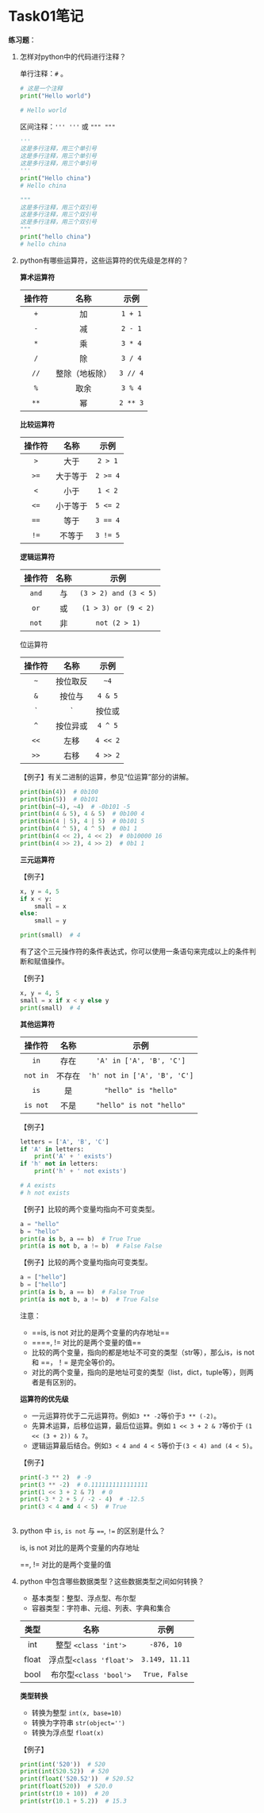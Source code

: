 # Task01笔记

**练习题**：

1. 怎样对python中的代码进行注释？

   单行注释：`#` 。

   ```python
   # 这是一个注释
   print("Hello world")
   
   # Hello world
   ```

   区间注释：`''' '''` 或 `""" """` 

   ```python
   '''
   这是多行注释，用三个单引号
   这是多行注释，用三个单引号
   这是多行注释，用三个单引号
   '''
   print("Hello china") 
   # Hello china
   
   """
   这是多行注释，用三个双引号
   这是多行注释，用三个双引号 
   这是多行注释，用三个双引号
   """
   print("hello china") 
   # hello china
   ```

   

2. python有哪些运算符，这些运算符的优先级是怎样的？

   <b>算术运算符</b>

   | 操作符 |      名称      |   示例   |
   | :----: | :------------: | :------: |
   |  `+`   |       加       | `1 + 1`  |
   |  `-`   |       减       | `2 - 1`  |
   |  `*`   |       乘       | `3 * 4`  |
   |  `/`   |       除       | `3 / 4`  |
   |  `//`  | 整除（地板除） | `3 // 4` |
   |  `%`   |      取余      | `3 % 4`  |
   |  `**`  |       幂       | `2 ** 3` |

   <b>比较运算符</b>

   | 操作符 |   名称   |   示例   |
   | :----: | :------: | :------: |
   |  `>`   |   大于   | `2 > 1`  |
   |  `>=`  | 大于等于 | `2 >= 4` |
   |  `<`   |   小于   | `1 < 2`  |
   |  `<=`  | 小于等于 | `5 <= 2` |
   |  `==`  |   等于   | `3 == 4` |
   |  `!=`  |  不等于  | `3 != 5` |

   <b>逻辑运算符</b>

   | 操作符 | 名称 |         示例          |
   | :----: | :--: | :-------------------: |
   | `and`  |  与  | `(3 > 2) and (3 < 5)` |
   |  `or`  |  或  | `(1 > 3) or (9 < 2)`  |
   | `not`  |  非  |     `not (2 > 1)`     |

   位运算符</b>

   | 操作符 |   名称   |   示例   |
   | :----: | :------: | :------: |
   |  `~`   | 按位取反 |   `~4`   |
   |  `&`   |  按位与  | `4 & 5`  |
   |  `|`   |  按位或  | `4 | 5`  |
   |  `^`   | 按位异或 | `4 ^ 5`  |
   |  `<<`  |   左移   | `4 << 2` |
   |  `>>`  |   右移   | `4 >> 2` |

   【例子】有关二进制的运算，参见“位运算”部分的讲解。

   ```python
   print(bin(4))  # 0b100
   print(bin(5))  # 0b101
   print(bin(~4), ~4)  # -0b101 -5
   print(bin(4 & 5), 4 & 5)  # 0b100 4
   print(bin(4 | 5), 4 | 5)  # 0b101 5
   print(bin(4 ^ 5), 4 ^ 5)  # 0b1 1
   print(bin(4 << 2), 4 << 2)  # 0b10000 16
   print(bin(4 >> 2), 4 >> 2)  # 0b1 1
   ```


   <b>三元运算符</b>

   【例子】

   ```python
   x, y = 4, 5
   if x < y:
       small = x
   else:
       small = y
   
   print(small)  # 4
   ```

   有了这个三元操作符的条件表达式，你可以使用一条语句来完成以上的条件判断和赋值操作。

   【例子】

   ```python
   x, y = 4, 5
   small = x if x < y else y
   print(small)  # 4
   ```

   <b>其他运算符</b>

   |  操作符  |  名称  |             示例             |
   | :------: | :----: | :--------------------------: |
   |   `in`   |  存在  |   `'A' in ['A', 'B', 'C']`   |
   | `not in` | 不存在 | `'h' not in ['A', 'B', 'C']` |
   |   `is`   |   是   |     `"hello" is "hello"`     |
   | `is not` |  不是  |   `"hello" is not "hello"`   |


   【例子】

   ```python
   letters = ['A', 'B', 'C']
   if 'A' in letters:
       print('A' + ' exists')
   if 'h' not in letters:
       print('h' + ' not exists')
   
   # A exists
   # h not exists
   ```

   【例子】比较的两个变量均指向不可变类型。

   ```python
   a = "hello"
   b = "hello"
   print(a is b, a == b)  # True True
   print(a is not b, a != b)  # False False
   ```

   【例子】比较的两个变量均指向可变类型。

   ```python
   a = ["hello"]
   b = ["hello"]
   print(a is b, a == b)  # False True
   print(a is not b, a != b)  # True False
   ```

   注意：

   - ==is, is not 对比的是两个变量的内存地址==
   - ====, != 对比的是两个变量的值==
   - 比较的两个变量，指向的都是地址不可变的类型（str等），那么is，is not 和 ==，！= 是完全等价的。
   - 对比的两个变量，指向的是地址可变的类型（list，dict，tuple等），则两者是有区别的。


   <b>运算符的优先级</b>

   - 一元运算符优于二元运算符。例如`3 ** -2`等价于`3 ** (-2)`。
   - 先算术运算，后移位运算，最后位运算。例如 `1 << 3 + 2 & 7`等价于 `(1 << (3 + 2)) & 7`。
   - 逻辑运算最后结合。例如`3 < 4 and 4 < 5`等价于`(3 < 4) and (4 < 5)`。

   【例子】

   ```python
   print(-3 ** 2)  # -9
   print(3 ** -2)  # 0.1111111111111111
   print(1 << 3 + 2 & 7)  # 0
   print(-3 * 2 + 5 / -2 - 4)  # -12.5
   print(3 < 4 and 4 < 5)  # True
   ```


   ## 

3. python 中 `is`, `is not` 与 `==`, `!=` 的区别是什么？

   is, is not 对比的是两个变量的内存地址

   ==, != 对比的是两个变量的值

   

4. python 中包含哪些数据类型？这些数据类型之间如何转换？

   - 基本类型：整型、浮点型、布尔型
   - 容器类型：字符串、元组、列表、字典和集合

   | 类型  |          名称           |      示例      |
   | :---: | :---------------------: | :------------: |
   |  int  |  整型 `<class 'int'>`   |   `-876, 10`   |
   | float | 浮点型`<class 'float'>` | `3.149, 11.11` |
   | bool  | 布尔型`<class 'bool'>`  | `True, False`  |

   **类型转换**

   - 转换为整型 `int(x, base=10)`
   - 转换为字符串 `str(object='')`
   - 转换为浮点型 `float(x)`

   【例子】

   ```python
   print(int('520'))  # 520
   print(int(520.52))  # 520
   print(float('520.52'))  # 520.52
   print(float(520))  # 520.0
   print(str(10 + 10))  # 20
   print(str(10.1 + 5.2))  # 15.3
   ```


   ## 

